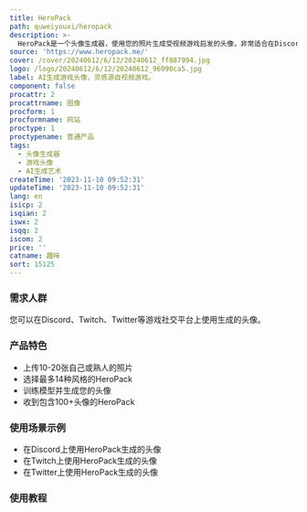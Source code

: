 ```yaml
---
title: HeroPack
path: quweiyouxi/heropack
description: >-
  HeroPack是一个头像生成器，使用您的照片生成受视频游戏启发的头像，非常适合在Discord、Twitch和Twitter等游戏社交平台上使用。您可以选择从44种风格中生成128个头像，分辨率为512x512px的PNG文件。上传10-20张照片，选择最多14种风格，然后我们将基于您的照片训练深度学习生成模型来生成您的游戏头像。通常，从购买到收到HeroPack需要大约24小时。AI生成艺术会根据模型输入产生随机结果。上传的照片仅用于训练模型生成头像，我们将在24小时内自动删除您上传的照片，保障您的隐私安全。
source: 'https://www.heropack.me/'
cover: /cover/20240612/6/12/20240612_ff887994.jpg
logo: /logo/20240612/6/12/20240612_96090ca5.jpg
label: AI生成游戏头像，灵感源自视频游戏。
component: false
procattr: 2
procattrname: 图像
procform: 1
procformname: 网站
proctype: 1
proctypename: 普通产品
tags:
  - 头像生成器
  - 游戏头像
  - AI生成艺术
createTime: '2023-11-10 09:52:31'
updateTime: '2023-11-10 09:52:31'
lang: en
isicp: 2
isqian: 2
iswx: 2
isqq: 2
iscom: 2
price: ''
catname: 趣味
sort: 15125
---
```




### 需求人群
您可以在Discord、Twitch、Twitter等游戏社交平台上使用生成的头像。

### 产品特色
- 上传10-20张自己或熟人的照片
- 选择最多14种风格的HeroPack
- 训练模型并生成您的头像
- 收到包含100+头像的HeroPack

### 使用场景示例
- 在Discord上使用HeroPack生成的头像
- 在Twitch上使用HeroPack生成的头像
- 在Twitter上使用HeroPack生成的头像

### 使用教程


  
